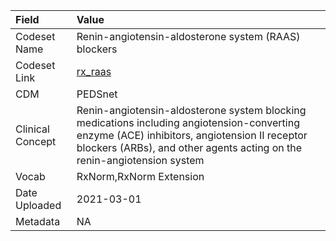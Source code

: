|Field            |Value                                                                                                                                                                                                                   |
|:----------------|:-----------------------------------------------------------------------------------------------------------------------------------------------------------------------------------------------------------------------|
|Codeset Name     |Renin-angiotensin-aldosterone system (RAAS) blockers                                                                                                                                                                    |
|Codeset Link     |[rx_raas](https://github.com/PEDSnet/Variable-Dictionary/blob/main/drugs/rx_raas.csv)                                                                                                                                   |
|CDM              |PEDSnet                                                                                                                                                                                                                 |
|Clinical Concept |Renin-angiotensin-aldosterone system blocking medications including angiotension-converting enzyme (ACE) inhibitors, angiotension II receptor blockers (ARBs), and other agents acting on the renin-angiotension system |
|Vocab            |RxNorm,RxNorm Extension                                                                                                                                                                                                 |
|Date Uploaded    |2021-03-01                                                                                                                                                                                                              |
|Metadata         |NA                                                                                                                                                                                                                      |
